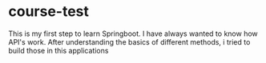 # course-test
This is my first step to learn Springboot. I have always wanted to know how API's work. After understanding the basics of different methods, i tried to build those in this applications
